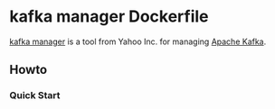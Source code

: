 # kafka manager Dockerfile
[kafka manager](https://github.com/yahoo/kafka-manager) is a tool from Yahoo Inc. for managing [Apache Kafka](http://kafka.apache.org).

## Howto
### Quick Start


